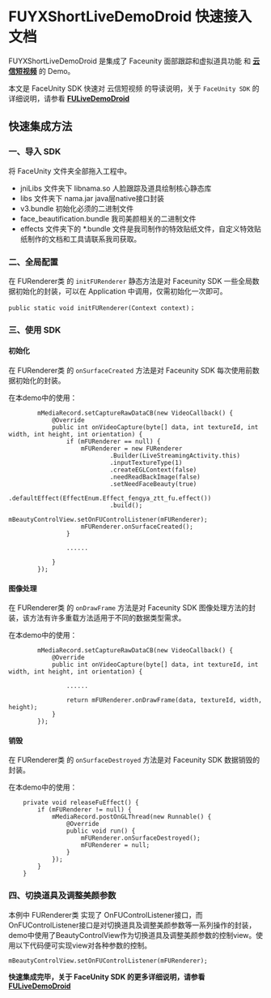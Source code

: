 # FUYXShortLiveDemoDroid 快速接入文档

FUYXShortLiveDemoDroid 是集成了 Faceunity 面部跟踪和虚拟道具功能 和 **[云信短视频](https://dev.yunxin.163.com/docs/product/%E7%82%B9%E6%92%AD/%E7%9F%AD%E8%A7%86%E9%A2%91SDK/Android%E7%9F%AD%E8%A7%86%E9%A2%91SDK/%E7%89%88%E6%9C%AC%E6%9B%B4%E6%96%B0%E8%AE%B0%E5%BD%95)**  的 Demo。

本文是 FaceUnity SDK 快速对 云信短视频 的导读说明，关于 `FaceUnity SDK` 的详细说明，请参看 **[FULiveDemoDroid](https://github.com/Faceunity/FULiveDemoDroid/tree/dev)**



## 快速集成方法

### 一、导入 SDK

将 FaceUnity 文件夹全部拖入工程中。  

- jniLibs 文件夹下 libnama.so 人脸跟踪及道具绘制核心静态库
- libs 文件夹下 nama.jar java层native接口封装
- v3.bundle 初始化必须的二进制文件
- face_beautification.bundle 我司美颜相关的二进制文件
- effects 文件夹下的 *.bundle 文件是我司制作的特效贴纸文件，自定义特效贴纸制作的文档和工具请联系我司获取。

### 二、全局配置

在 FURenderer类 的  `initFURenderer` 静态方法是对 Faceunity SDK 一些全局数据初始化的封装，可以在 Application 中调用，仅需初始化一次即可。

```
public static void initFURenderer(Context context)；
```

### 三、使用 SDK

#### 初始化

在 FURenderer类 的  `onSurfaceCreated` 方法是对 Faceunity SDK 每次使用前数据初始化的封装。

在本demo中的使用：

```
        mMediaRecord.setCaptureRawDataCB(new VideoCallback() {
            @Override
            public int onVideoCapture(byte[] data, int textureId, int width, int height, int orientation) {
                if (mFURenderer == null) {
                    mFURenderer = new FURenderer
                            .Builder(LiveStreamingActivity.this)
                            .inputTextureType(1)
                            .createEGLContext(false)
                            .needReadBackImage(false)
                            .setNeedFaceBeauty(true)
                            .defaultEffect(EffectEnum.Effect_fengya_ztt_fu.effect())
                            .build();
                    mBeautyControlView.setOnFUControlListener(mFURenderer);
                    mFURenderer.onSurfaceCreated();
                }

                ......

            }
        });
```

#### 图像处理

在 FURenderer类 的  `onDrawFrame` 方法是对 Faceunity SDK 图像处理方法的封装，该方法有许多重载方法适用于不同的数据类型需求。

在本demo中的使用：

```
        mMediaRecord.setCaptureRawDataCB(new VideoCallback() {
            @Override
            public int onVideoCapture(byte[] data, int textureId, int width, int height, int orientation) {

                ......

                return mFURenderer.onDrawFrame(data, textureId, width, height);
            }
        });
```

#### 销毁

在 FURenderer类 的  `onSurfaceDestroyed` 方法是对 Faceunity SDK 数据销毁的封装。

在本demo中的使用：

```
    private void releaseFuEffect() {
        if (mFURenderer != null) {
            mMediaRecord.postOnGLThread(new Runnable() {
                @Override
                public void run() {
                    mFURenderer.onSurfaceDestroyed();
                    mFURenderer = null;
                }
            });
        }
    }
```

### 四、切换道具及调整美颜参数

本例中 FURenderer类 实现了 OnFUControlListener接口，而OnFUControlListener接口是对切换道具及调整美颜参数等一系列操作的封装，demo中使用了BeautyControlView作为切换道具及调整美颜参数的控制view。使用以下代码便可实现view对各种参数的控制。

```
mBeautyControlView.setOnFUControlListener(mFURenderer);
```

**快速集成完毕，关于 FaceUnity SDK 的更多详细说明，请参看 [FULiveDemoDroid](https://github.com/Faceunity/FULiveDemoDroid/tree/dev)**